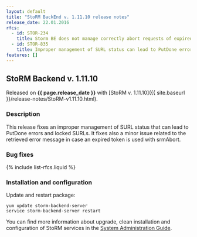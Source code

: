 ```yaml
---
layout: default
title: "StoRM BackEnd v. 1.11.10 release notes"
release_date: 22.01.2016
rfcs:
  - id: STOR-234
    title: Storm BE does not manage correctly abort requests of expired tokens
  - id: STOR-835
    title: Improper management of SURL status can lead to PutDone errors and locked SURLs
features: []
---
```


## StoRM Backend v. 1.11.10

Released on **{{ page.release_date }}** with [StoRM v. 1.11.10]({{ site.baseurl }}/release-notes/StoRM-v1.11.10.html).

### Description

This release fixes an improper management of SURL status that can lead to
PutDone errors and locked SURLs. It fixes also a minor issue related to the
retrieved error message in case an expired token is used with srmAbort.

### Bug fixes

{% include list-rfcs.liquid %}

### Installation and configuration

Update and restart package:

    yum update storm-backend-server
    service storm-backend-server restart

You can find more information about upgrade, clean installation and configuration of
StoRM services in the [System Administration Guide][storm-sysadmin-guide].

[storm-sysadmin-guide]: {{site.baseurl}}/documentation/sysadmin-guide/1.11.10
